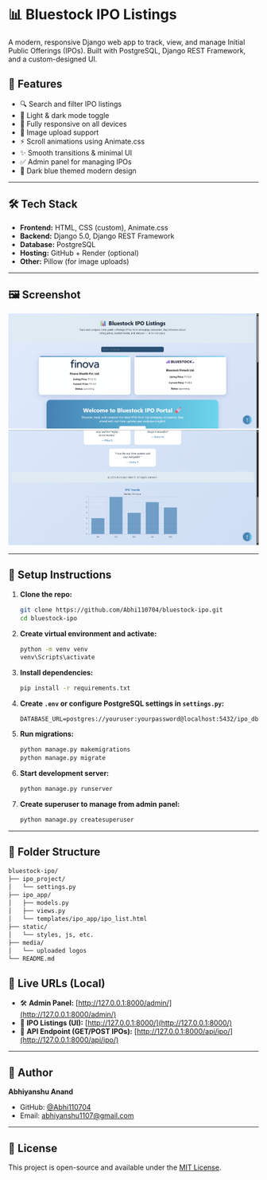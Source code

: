 # 📊 Bluestock IPO Listings

A modern, responsive Django web app to track, view, and manage Initial Public Offerings (IPOs). Built with PostgreSQL, Django REST Framework, and a custom-designed UI.

## 🎯 Features

- 🔍 Search and filter IPO listings
- 🌙 Light & dark mode toggle
- 📱 Fully responsive on all devices
- 💾 Image upload support
- ⚡ Scroll animations using Animate.css
- ✨ Smooth transitions & minimal UI
- ✅ Admin panel for managing IPOs
- 🎨 Dark blue themed modern design

---

## 🛠️ Tech Stack

- **Frontend:** HTML, CSS (custom), Animate.css
- **Backend:** Django 5.0, Django REST Framework
- **Database:** PostgreSQL
- **Hosting:** GitHub + Render (optional)
- **Other:** Pillow (for image uploads)

---

## 🖼️ Screenshot

![Bluestock UI Preview 1](https://raw.githubusercontent.com/Abhi110704/Bluestock-IPO/refs/heads/main/Sample%20Project%20Files/Screenshot%202025-06-14%20190611.png)
![Bluestock UI Preview 2](https://raw.githubusercontent.com/Abhi110704/Bluestock-IPO/refs/heads/main/Sample%20Project%20Files/Screenshot%202025-06-14%20190626.png)

---

## 🧩 Setup Instructions

1. **Clone the repo:**

   ```bash
   git clone https://github.com/Abhi110704/bluestock-ipo.git
   cd bluestock-ipo
   ```

2. **Create virtual environment and activate:**

   ```bash
   python -m venv venv
   venv\Scripts\activate
   ```

3. **Install dependencies:**

   ```bash
   pip install -r requirements.txt
   ```

4. **Create `.env` or configure PostgreSQL settings in `settings.py`:**

   ```env
   DATABASE_URL=postgres://youruser:yourpassword@localhost:5432/ipo_db
   ```

5. **Run migrations:**

   ```bash
   python manage.py makemigrations
   python manage.py migrate
   ```

6. **Start development server:**

   ```bash
   python manage.py runserver
   ```

7. **Create superuser to manage from admin panel:**

   ```bash
   python manage.py createsuperuser
   ```

---

## 📂 Folder Structure

```
bluestock-ipo/
├── ipo_project/
│   └── settings.py
├── ipo_app/
│   ├── models.py
│   ├── views.py
│   └── templates/ipo_app/ipo_list.html
├── static/
│   └── styles, js, etc.
├── media/
│   └── uploaded logos
└── README.md
```
## 🔗 Live URLs (Local)

- 🛠 **Admin Panel:** [http://127.0.0.1:8000/admin/](http://127.0.0.1:8000/admin/)
- 📄 **IPO Listings (UI):** [http://127.0.0.1:8000/](http://127.0.0.1:8000/)
- 🔌 **API Endpoint (GET/POST IPOs):** [http://127.0.0.1:8000/api/ipo/](http://127.0.0.1:8000/api/ipo/)

---

## 🧠 Author

**Abhiyanshu Anand**

- GitHub: [@Abhi110704](https://github.com/Abhi110704)
- Email: abhiyanshu1107@gmail.com

---

## 📄 License

This project is open-source and available under the [MIT License](LICENSE).
